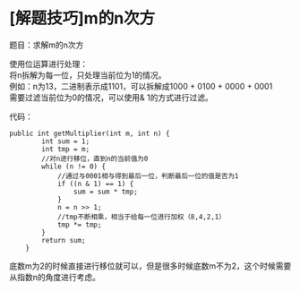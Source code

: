 # [解题技巧]m的n次方

题目：求解m的n次方

使用位运算进行处理：<br/>
将n拆解为每一位，只处理当前位为1的情况。<br/>
例如：n为13，二进制表示成1101，可以拆解成1000 + 0100 + 0000 + 0001<br/>
需要过滤当前位为0的情况，可以使用&amp; 1的方式进行过滤。

代码：

```
public int getMultiplier(int m, int n) {
        int sum = 1;
        int tmp = m;
        //对n进行移位，直到n的当前值为0
        while (n != 0) {
            //通过与0001相与得到最后一位，判断最后一位的值是否为1
            if ((n & 1) == 1) {
                sum = sum * tmp;
            }
            n = n >> 1;
            //tmp不断相乘，相当于给每一位进行加权（8,4,2,1）
            tmp *= tmp;
        }
        return sum;
    }

```

底数m为2的时候直接进行移位就可以，但是很多时候底数m不为2，这个时候需要从指数n的角度进行考虑。

